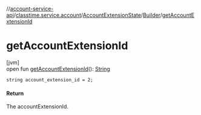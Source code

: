 //[account-service-api](../../../../index.md)/[classtime.service.account](../../index.md)/[AccountExtensionState](../index.md)/[Builder](index.md)/[getAccountExtensionId](get-account-extension-id.md)

# getAccountExtensionId

[jvm]\
open fun [getAccountExtensionId](get-account-extension-id.md)(): [String](https://docs.oracle.com/javase/8/docs/api/java/lang/String.html)

`string account_extension_id = 2;`

#### Return

The accountExtensionId.
